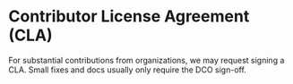<!-- SPDX-License-Identifier: Apache-2.0 -->
# Contributor License Agreement (CLA)

For substantial contributions from organizations, we may request signing a CLA.
Small fixes and docs usually only require the DCO sign-off.
